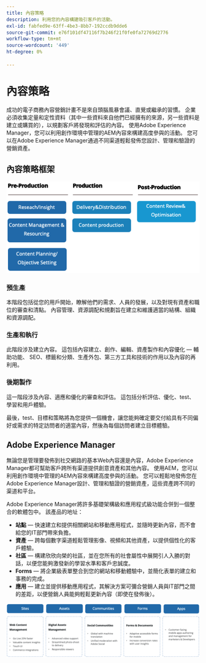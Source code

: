 ```yaml
---
title: 內容策略
description: 利用您的內容構建吸引客戶的活動。
exl-id: fabfed9e-63ff-4be3-8bb7-192ccdb9dde6
source-git-commit: e76f101df47116f7b246f21f0fe0fa72769d2776
workflow-type: tm+mt
source-wordcount: '449'
ht-degree: 0%

---
```


# 內容策略

成功的電子商務內容營銷計畫不是來自頭腦風暴會議、直覺或繼承的習慣。 企業必須收集定量和定性資料（其中一些資料來自他們已經擁有的來源，另一些資料是建立或購買的），以規劃客戶將發現和評估的內容。 使用Adobe Experience Manager，您可以利用創作環境中管理的AEM內容來構建高度參與的活動。 您可以在Adobe Experience Manager通過不同渠道輕鬆發佈您設計、管理和驗證的營銷資產。

## 內容策略框架

![內容策略框架圖](../../assets/playbooks/content-strategy-framework.png)

### 預生產

本階段包括從您的用戶開始，瞭解他們的需求、人員的發展，以及對現有資產和職位的審查和清點。 內容管理、資源調配和規劃旨在建立和維護適當的結構、組織和資源調配。

### 生產和執行

此階段涉及建立內容。 這包括內容建立、創作、編輯、資產製作和內容優化 — 輔助功能、 SEO、標籤和分類、生產外包、第三方工具和技術的作用以及內容的再利用。

### 後期製作

這一階段涉及內容、適應和優化的審查和評估。 這包括分析評估、優化、test、學習和用戶體驗。

最後，test、目標和策略將為您提供一個機會，讓您能夠確定要交付給具有不同偏好或需求的特定訪問者的適當內容，然後為每個訪問者建立目標體驗。

## Adobe Experience Manager

無論您是管理要發佈到社交網路的基本Web內容還是內容，Adobe Experience Manager都可幫助客戶跨所有渠道提供創意資產和其他內容。 使用AEM，您可以利用創作環境中管理的AEM內容來構建高度參與的活動。 您可以輕鬆地發佈您在Adobe Experience Manager設計、管理和驗證的營銷資產，這些資產跨不同的渠道和平台。

Adobe Experience Manager將許多基礎架構級和應用程式級功能合併到一個整合的軟體包中。 該產品的地址：

- **站點** — 快速建立和提供相關網站和移動應用程式，並隨時更新內容，而不會給您的IT部門帶來負擔。
- **資產** — 跨每個數字渠道輕鬆管理影像、視頻和其他資產，以提供個性化的客戶體驗。
- **社區** — 構建欣欣向榮的社區，並在您所有的社會屬性中展開引人入勝的對話，以便您能夠激發新的學習水準和客戶忠誠度。
- **Forms** — 將企業級表單整合到您的網站和移動體驗中，並簡化表單的建立和事務的完成。
- **應用** — 建立並提供移動應用程式，其解決方案可彌合營銷人員與IT部門之間的差距，以便營銷人員能夠輕鬆更新內容（即使在發佈後）。

![內容策略框架圖](../../assets/playbooks/content-strategy-framework2.png)
